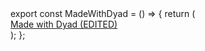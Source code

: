 <dyad-write path="src/components/made-with-dyad.tsx" description="write-description">
export const MadeWithDyad = () => {
  return (
    <div className="p-4 text-center">
      <a
        href="https://www.dyad.sh/"
        target="_blank"
        rel="noopener noreferrer"
        className="text-sm text-gray-500 hover:text-gray-700 dark:text-gray-400 dark:hover:text-gray-200"
      >
        Made with Dyad (EDITED)
      </a>
    </div>
  );
};
</dyad-write>
